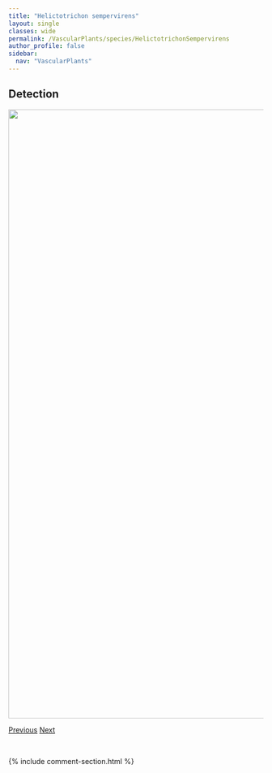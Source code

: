 ```yaml
---
title: "Helictotrichon sempervirens"
layout: single
classes: wide
permalink: /VascularPlants/species/HelictotrichonSempervirens
author_profile: false
sidebar:
  nav: "VascularPlants"
---
```


<h2>Detection</h2>

<a href="https://drive.google.com/uc?export=view&id=1TyO4cAk1n8mBwYl0n5bYChxH923hptNk">
<img src="https://drive.google.com/uc?export=view&id=1TyO4cAk1n8mBwYl0n5bYChxH923hptNk" height = "1200" width = "800">
</a>


<a href="/DevelopmentWebsite/VascularPlants/species/HelictochloaHookeri" class="pagination--pager" title="Spikeoat">Previous</a> <a href="/DevelopmentWebsite/VascularPlants/species/HemerocallisStellaDeOro" class="pagination--pager" title="Hemerocallis 'Stella de Oro'">Next</a>

<p>&nbsp;</p>

{% include comment-section.html %}
